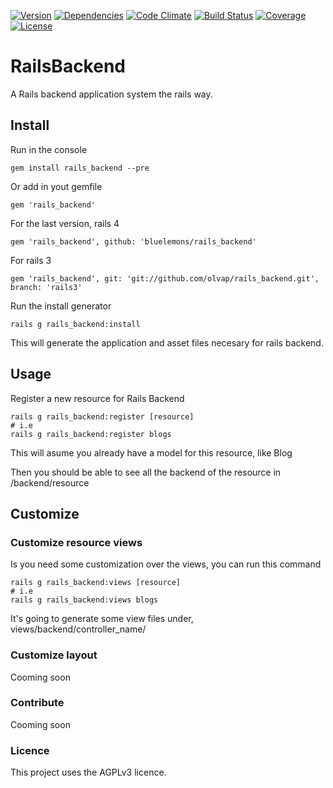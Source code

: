 [![Version     ](https://img.shields.io/gem/v/rails_backend.svg)](https://rubygems.org/gems/rails_backend)
[![Dependencies](https://img.shields.io/gemnasium/bluelemons/rails_backend.svg)](https://gemnasium.com/bluelemons/rails_backend)
[![Code Climate](https://img.shields.io/codeclimate/github/bluelemons/rails_backend.svg)](https://codeclimate.com/github/bluelemons/rails_backend)
[![Build Status](https://img.shields.io/travis/bluelemons/rails_backend/master.svg)](https://travis-ci.org/bluelemons/rails_backend)
[![Coverage    ](https://img.shields.io/codeclimate/coverage/github/bluelemons/rails_backend.svg)](https://codeclimate.com/github/bluelemons/rails_backend)
[![License     ](https://img.shields.io/badge/license-AGPL-663266.svg)](https://gnu.org/licenses/agpl)


# RailsBackend

A Rails backend application system the rails way.

## Install

Run in the console

    gem install rails_backend --pre

Or add in yout gemfile

    gem 'rails_backend'

For the last version, rails 4

    gem 'rails_backend', github: 'bluelemons/rails_backend'

For rails 3

    gem 'rails_backend', git: 'git://github.com/olvap/rails_backend.git', branch: 'rails3'

Run the install generator

    rails g rails_backend:install

This will generate the application and asset files necesary for rails backend.


## Usage

Register a new resource for Rails Backend

    rails g rails_backend:register [resource]
    # i.e
    rails g rails_backend:register blogs

This will asume you already have a model for this resource, like Blog

Then you should be able to see all the backend of the resource in /backend/resource

## Customize


### Customize resource views

Is you need some customization over the views, you can run this command

    rails g rails_backend:views [resource]
    # i.e
    rails g rails_backend:views blogs

It's going to generate some view files under, views/backend/controller_name/


### Customize layout

Cooming soon

### Contribute

Cooming soon

### Licence

This project uses the AGPLv3 licence.
